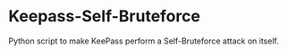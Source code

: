 # Keepass-Self-Bruteforce
Python script to make KeePass perform a Self-Bruteforce attack on itself.

